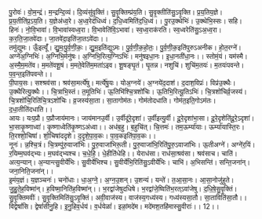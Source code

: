 

  
पु॒रोवः॑। वो॒म॒न्द्रं। म॒न्द्रन्दि॒व्यं। दि॒व्यंसु॑वृ॒क्तिं। सु॒वृ॒क्तिम्प्र॑य॒ति। सु॒वृ॒क्तीति॑सु॒ऽवृ॒क्ति। प्र॒य॒तिय॒ज्ञे। प्र॒य॒तीति॑प्र॒ऽय॒ति। य॒ज्ञेअ॑ध्व॒रे। अ॒ध्व॒रेद॑धिध्वं। द॒धि॒ध्वमिति॑द॒धि॒ध्वं।। पु॒रउ॒क्थेभिः॑। उ॒क्थेभि॒स्सः। सहि। हिनः॑। नो॒वि॒भावा॑। वि॒भावा॑स्वध्व॒रा। वि॒भावेति॑वि॒ऽभावा॑। स्व॒ध्व॒राक॑रति। स्व॒ध्वरेति॑सु॒ऽअ॒ध्व॒रा। क॒र॒ति॒जा॒तवे॑दाः। जा॒तवे॑दा॒इति॑जा॒तऽवे॑दाः।।  
तमु॑द्युमः। ऊँ॒इत्यूँ॑। द्यु॒मः॒पु॒र्व॒णी॒कः॒। द्यु॒म॒इति॑द्युऽमः। पु॒र्व॒णी॒क॒हो॒तः॒। पु॒र्व॒णी॒क॒इति॑पुरुऽअनीक। हो॒त॒रग्ने॑। अग्ने॑अ॒ग्निभिः॑। अ॒ग्निभि॒र्मनु॑षः। अ॒ग्निभि॒रित्य॒ग्निऽभिः॑। मनु॑षइधा॒नः। इ॒धा॒नती॑धा॒नः।। स्तोमं॒यं। यम॑स्मै। अ॒स्मै॒म॒मते॑व। म॒मते॑वशू॒षं। म॒मते॒वेति॑म॒मता॑ऽइव। शू॒षङ्घृ॒तं। घृ॒तन्न। नशुचि॑। शुचि॑म॒तयः॑। म॒तयः॑पवन्ते। प॒व॒न्त॒इति॑पवन्ते।।  
पी॒पाय॒सः। सश्श्रव॑सा। श्रव॑सा॒मर्त्ये॑षु। मर्त्ये॑षु॒यः। योअ॒ग्नये॑। अ॒ग्नये॑द॒दाश॑। द॒दाश॒विप्रः॑। विप्र॑उ॒क्थैः। उ॒क्थैरित्यु॒क्थैः।। चि॒त्राभि॒स्तं। त॒मूतिभिः॑। ऊ॒तिभि॑श्चि॒त्रशो॑चिः। ऊ॒तिभि॒रित्यू॒तिऽभिः॑। चि॒त्रशो॑चिर्व्र॒जस्य॑। चि॒त्रशो॑चि॒रिति॑चि॒त्रऽशो॑चिः। व्र॒जस्य॑सा॒ता। सा॒तागोम॑तः। गोम॑तोदधाति। गोम॑त॒इति॒गोऽम॑तः। द॒धा॒तीति॑दधाति।।  
आयः। यःप॒प्रौ। प॒प्रौजाय॑मानः। जाय॑मानउ॒र्वी। उ॒र्वीदू॑रे॒दृशा॑। उ॒र्वीइत्यु॒र्वी। दू॒रे॒दृशा॑भा॒सा। दू॒रे॒दृशेति॑दू॒रे॒ऽदृशा॑। भा॒साकृ॒ष्णाध्वा॑। कृ॒ष्णाध्वेति॑कृ॒ष्णऽअ॑ध्वा।। अध॑ब॒हु। ब॒हुचि॑त्। चि॒त्तमः॑। तम॒ऊर्म्या॑याः। ऊर्म्या॑यास्ति॒रः। ति॒रश्शो॒चिषा॑। शो॒चिषा॑ददृशे। द॒दृ॒शे॒पा॒व॒कः। पा॒व॒कइति॑पा॒व॒कः।।  
नूनः॑। न्न॒श्चि॒त्रं। चि॒त्रम्पु॑रु॒वाजा॑भिः। पु॒रु॒वाजा॑भिरू॒ती। पु॒रु॒वाजा॑भि॒रिति॑पु॒रु॒ऽवाजा॑भिः। ऊ॒तीअग्ने॑। अग्ने॑र॒यिं। र॒यिम्म॒घव॑द्भ्यः। म॒घव॑द्भ्यश्च। च॒धे॒हि॒। धे॒हीति॑धेहि।। येराध॑सा। राध॑सा॒श्रव॑सा। श्रव॑साच। चाति॑। अत्य॒न्यान्। अ॒न्यान्त्सु॒वीर्ये॑भिः। सु॒वीर्ये॑भिश्च। सु॒वीर्ये॑भि॒रिति॑सु॒ऽवीर्ये॑भिः। चाभि॑। अ॒भिसन्ति॑। सन्ति॒जना॑न्। जना॒निति॒जना॑न्।।  
इ॒मंय॒ज्ञं। य॒ज्ञञ्चनः॑। चनो॑धाः। धा॒अ॒ग्ने॒। अ॒ग्न॒उ॒शन्। उ॒शन्यं। यन्ते॑। त॒आ॒सा॒नः। आ॒सा॒नोजु॑हुते। जु॒हु॒ते॒ह॒विष्मा॑न्। ह॒विष्मा॒निति॑ह॒विष्मा॑न्।। भ॒रद्वा॑जेषुदधिषे। भ॒रद्वा॑जे॒ष्विति॑भ॒रत्ऽवा॑जेषु। द॒धि॒षे॒सु॒वृ॒क्तिं। सु॒वृ॒क्तिमवीः॑। सु॒वृ॒क्तिमिति॑सु॒ऽवृ॒क्तिं। अवी॒वाज॑स्य। वाज॑स्य॒गध्य॑स्य। गध्य॑स्यसा॒तौ। सा॒ताविति॑सा॒तौ।।  
विद्वेषां॑सि। द्वेषां॑सीनु॒हि। इ॒नु॒हिव॒र्धय॑। व॒र्धयेळां॑। इळां॒मदे॑म। मदे॑मश॒तहि॑मास्सु॒वीराः॑।। 12।।  
